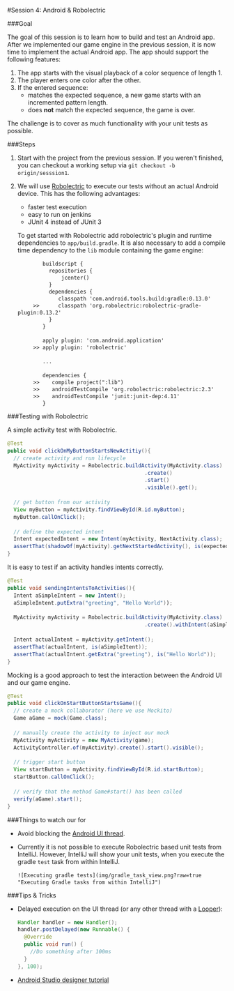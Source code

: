#Session 4: Android & Robolectric

###Goal

The goal of this session is to learn how to build and test an Android app. After we implemented our game engine in the previous session, it is now time to implement the actual Android app. The app should support the following features:

1. The app starts with the visual playback of a color sequence of length 1.
1. The player enters one color after the other.
1. If the entered sequence: 
     * matches the expected sequence, a new game starts with an incremented pattern length.
     * does **not** match the expected sequence, the game is over.

The challenge is to cover as much functionality with your unit tests as possible.

###Steps

1. Start with the project from the previous session. If you weren't finished, you can checkout a working setup via `git checkout -b origin/sesssion1`.
1. We will use [Robolectric](http://robolectric.org/) to execute our tests without an actual Android device. This has the following advantages:
    * faster test execution
    * easy to run on jenkins
    * JUnit 4 instead of JUnit 3
     
     To get started with Robolectric add robolectric's plugin and runtime dependencies to `app/build.gradle`. It is also necessary to add a compile time dependency to the `lib` module containing the game engine: 

               buildscript {
                 repositories {
                     jcenter()
                 }
                 dependencies {
                    classpath 'com.android.tools.build:gradle:0.13.0'
            >>      classpath 'org.robolectric:robolectric-gradle-plugin:0.13.2'
                 }
               }
            
               apply plugin: 'com.android.application'
            >> apply plugin: 'robolectric'
            
               ...
            
               dependencies {
            >>    compile project(":lib")
            >>    androidTestCompile 'org.robolectric:robolectric:2.3'
            >>    androidTestCompile 'junit:junit-dep:4.11'
               }


###Testing with Robolectric 

A simple activity test with Robolectric.

```java
@Test
public void clickOnMyButtonStartsNewActitiy(){
  // create activity and run lifecycle
  MyActivity myActivity = Robolectric.buildActivity(MyActivity.class)
                                            .create()
                                            .start()
                                            .visible().get();

  // get button from our activity
  View myButton = myActivity.findViewById(R.id.myButton);
  myButton.callOnClick();

  // define the expected intent
  Intent expectedIntent = new Intent(myActivity, NextActivity.class);
  assertThat(shadowOf(myActivity).getNextStartedActivity(), is(expectedIntent));
}
```

It is easy to test if an activity handles intents correctly. 

```java
@Test
public void sendingIntentsToActivities(){
  Intent aSimpleIntent = new Intent();
  aSimpleIntent.putExtra("greeting", "Hello World"));

  MyActivity myActivity = Robolectric.buildActivity(MyActivity.class)
                                            .create().withIntent(aSimpleIntent).get();

  Intent actualIntent = myActivity.getIntent();
  assertThat(actualIntent, is(aSimpleItent));
  assertThat(actualIntent.getExtra("greeting"), is("Hello World"));
}
```

Mocking is a good approach to test the interaction between the Android UI and our game engine.

```java
@Test
public void clickOnStartButtonStartsGame(){
  // create a mock collaborator (here we use Mockito)
  Game aGame = mock(Game.class);

  // manually create the activity to inject our mock
  MyActivity myActivity = new MyActivity(game);
  ActivityController.of(myActivity).create().start().visible();

  // trigger start button 
  View startButton = myActivity.findViewById(R.id.startButton);
  startButton.callOnClick();

  // verify that the method Game#start() has been called
  verify(aGame).start();
}
```


###Things to watch our for

- Avoid blocking the [Android UI thread](https://developer.android.com/training/multiple-threads/communicate-ui.html).
- Currently it is not possible to execute Robolectric based unit tests from IntelliJ. However, IntelliJ will show your unit tests, when you execute the gradle `test` task from within IntelliJ.

      ![Executing gradle tests](img/gradle_task_view.png?raw=true "Executing Gradle tasks from within IntelliJ")

###Tips & Tricks

- Delayed execution on the UI thread (or any other thread with a [Looper](http://developer.android.com/reference/android/os/Looper.html)):
 
    ```java
    Handler handler = new Handler();
    handler.postDelayed(new Runnable() {
      @Override
      public void run() {
        //Do something after 100ms
      }
    }, 100);
    ``` 

- [Android Studio designer tutorial](http://www.techotopia.com/index.php/Designing_a_User_Interface_using_the_Android_Studio_Designer_Tool)

